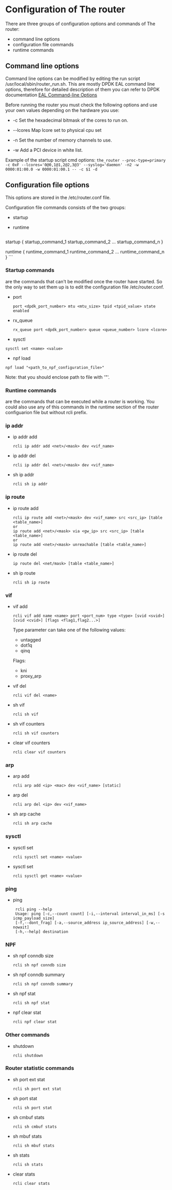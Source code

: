 # Configuration of The router

There are three groups of configuration options and commands of The router:

 * command line options
 * configuration file commands
 * runtime commands
	
## Command line options
Command line options can be modified by editing the run script /usr/local/sbin/router_run.sh.
This are mostly DPDK EAL command line options, therefore for detailed description of them you can
refer to DPDK documentation <a href="http://dpdk.org/doc/guides/testpmd_app_ug/run_app.html?highlight=eal%20options">EAL Command-line Options</a>

Before running the router you must check the following options and use your own values depending on the hardware you use:
 * -c
Set the hexadecimal bitmask of the cores to run on.
	
 * --lcores
Map lcore set to physical cpu set

 * -n
Set the number of memory channels to use.

 * -w
Add a PCI device in white list.

Example of the startup script cmd options:
	```
	the_router --proc-type=primary -c 0xF --lcores='0@0,1@1,2@2,3@3' --syslog='daemon' -n2 -w 0000:01:00.0 -w 0000:01:00.1 -- -c $1 -d
	```

## Configuration file options

This options are stored in the /etc/router.conf file.

Configuration file commands consists of the two groups:
 * startup
 * runtime

	```
startup {
	startup_command_1
	startup_command_2
	...
	startup_command_n
}


runtime {
	runtime_command_1
	runtime_command_2
	...
	runtime_command_n
}
	```

### Startup commands 
are the commands that can't be modified once the router have started.
So the only way to set them up is to edit the configuration file /etc/router.conf.

 * port
	```
	port <dpdk_port_number> mtu <mtu_size> tpid <tpid_value> state enabled
	```
 
 * rx_queue
 	```
 	rx_queue port <dpdk_port_number> queue <queue_number> lcore <lcore>
 	```
 	
 * sysctl
 ```
 sysctl set <name> <value>
 ```
 
 * npf load
 ```
 npf load "<path_to_npf_configuration_file>"
 ```
 Note: that you should enclose path to file with '"'.

### Runtime commands 
are the commands that can be executed while a router is working.
You could also use any of this commands in the runtime section of the router configuarion file but without rcli prefix.

### ip addr
 * ip addr add
	```
	rcli ip addr add <net>/<mask> dev <vif_name>
	```
	
 * ip addr del
	```
	rcli ip addr del <net>/<mask> dev <vif_name>
	```
   
 * sh ip addr  
	```
	rcli sh ip addr
	```

### ip route
 * ip route add
	```
	rcli ip route add <net>/<mask> dev <vif_name> src <src_ip> [table <table_name>]
	or
	ip route add <net>/<mask> via <gw_ip> src <src_ip> [table <table_name>]
	or
	ip route add <net>/<mask> unreachable [table <table_name>]
	```
   
 * ip route del
   ```
   ip route del <net/mask> [table <table_name>]
   ```
   
 * sh ip route
   ```
   rcli sh ip route
   ```
   
### vif
 * vif add
   ```
   rcli vif add name <name> port <port_num> type <type> [svid <svid>] [cvid <cvid>] [flags <flag1,flag2...>]
   ```
   
   Type parameter can take one of the following values:
     - untagged
     - dot1q
     - qinq
   
   Flags:
   	 - kni
   	 - proxy_arp
   	   

 * vif del
   ```
   rcli vif del <name>
   ```

   
 * sh vif
   ```
   rcli sh vif
   ```
   
 * sh vif counters
   ```
   rcli sh vif counters
   ```
   
 * clear vif counters
   ```
   rcli clear vif counters
   ```

### arp
   
 * arp add
   ```
   rcli arp add <ip> <mac> dev <vif_name> [static]
   ```
   
 * arp del
   ```
   rcli arp del <ip> dev <vif_name>
   ```
   
 * sh arp cache
   ```
   rcli sh arp cache
   ```

### sysctl

 * sysctl set
   ```
   rcli sysctl set <name> <value>
   ```

 * sysctl set
   ```
   rcli sysctl get <name> <value>
   ```

### ping

 * ping
   ```
	rcli ping --help
	Usage: ping [-c,--count count] [-i,--interval interval_in_ms] [-s icmp_payload_size]
	[-f,--dont_frag] [-a,--source_address ip_source_address] [-w,--nowait]
	[-h,--help] destination
   ```

### NPF
 * sh npf conndb size
   ```
   rcli sh npf conndb size
   ```
   
 * sh npf conndb summary
   ```
   rcli sh npf conndb summary
   ```

 * sh npf stat
   ```
   rcli sh npf stat
   ```

 * npf clear stat
   ```
   rcli npf clear stat
   ```

### Other commands

 * shutdown
   ```
   rcli shutdown
   ```

### Router statistic commands

 * sh port ext stat
   ```
   rcli sh port ext stat
   ```

 * sh port stat
   ```
   rcli sh port stat
   ```

 * sh cmbuf stats
   ```
   rcli sh cmbuf stats
   ```

 * sh mbuf stats
   ```
   rcli sh mbuf stats
   ```
   
 * sh stats
   ```
   rcli sh stats
   ```
   
 * clear stats
   ```
   rcli clear stats
   ```
